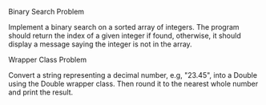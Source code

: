 Binary Search Problem

Implement a binary search on a sorted array of integers. The program should return the index of a given integer if
found, otherwise, it should display a message saying the integer is not in the array.

Wrapper Class Problem

Convert a string representing a decimal number, e.g, "23.45", into a Double using the Double wrapper class. Then round
it to the nearest whole number and print the result.